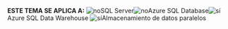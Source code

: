 <Token>**ESTE TEMA SE APLICA A:** ![no](media/no.png)SQL Server![no](media/no.png)Azure SQL Database![sí](media/yes.png)Azure SQL Data Warehouse ![sí](media/yes.png)Almacenamiento de datos paralelos </Token>

